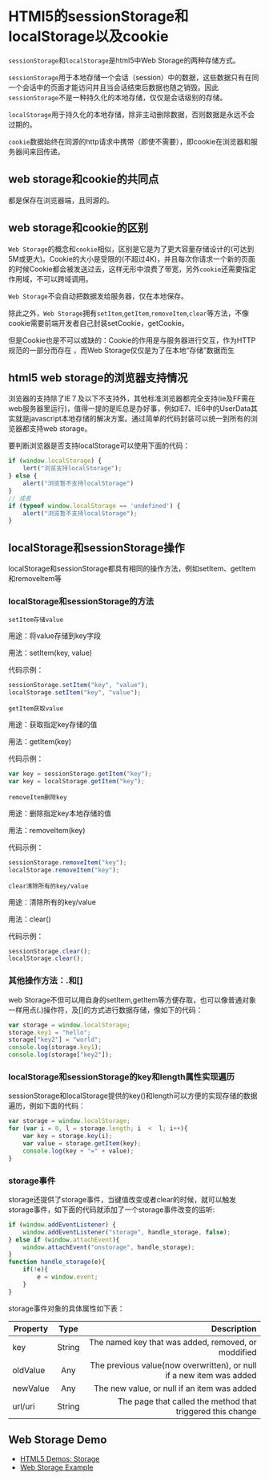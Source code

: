 # HTMl5的sessionStorage和localStorage以及cookie

`sessionStorage`和`localStorage`是html5中Web Storage的两种存储方式。

`sessionStorage`用于本地存储一个会话（session）中的数据，这些数据只有在同一个会话中的页面才能访问并且当会话结束后数据也随之销毁。因此`sessionStorage`不是一种持久化的本地存储，仅仅是会话级别的存储。

`localStorage`用于持久化的本地存储，除非主动删除数据，否则数据是永远不会过期的。

`cookie`数据始终在同源的http请求中携带（即使不需要），即cookie在浏览器和服务器间来回传递。

## web storage和cookie的共同点

都是保存在浏览器端，且同源的。

## web storage和cookie的区别

`Web Storage`的概念和`cookie`相似，区别是它是为了更大容量存储设计的(可达到5M或更大)。Cookie的大小是受限的(不超过4K)，并且每次你请求一个新的页面的时候Cookie都会被发送过去，这样无形中浪费了带宽，另外`cookie`还需要指定作用域，不可以跨域调用。

`Web Storage`不会自动把数据发给服务器，仅在本地保存。

除此之外，`Web Storage`拥有`setItem`,`getItem`,`removeItem`,`clear`等方法，不像cookie需要前端开发者自己封装setCookie，getCookie。

但是Cookie也是不可以或缺的：Cookie的作用是与服务器进行交互，作为HTTP规范的一部分而存在 ，而Web Storage仅仅是为了在本地“存储”数据而生

## html5 web storage的浏览器支持情况

浏览器的支持除了IE７及以下不支持外，其他标准浏览器都完全支持(ie及FF需在web服务器里运行)，值得一提的是IE总是办好事，例如IE7、IE6中的UserData其实就是javascript本地存储的解决方案。通过简单的代码封装可以统一到所有的浏览器都支持web storage。

要判断浏览器是否支持localStorage可以使用下面的代码：

```javascript
if (window.localStorage) {
	lert("浏览支持localStorage");
} else {
	alert("浏览暂不支持localStorage") 
} 
// 或者 
if (typeof window.localStorage == 'undefined') { 
	alert("浏览暂不支持localStorage");
}
```

## localStorage和sessionStorage操作

localStorage和sessionStorage都具有相同的操作方法，例如setItem、getItem和removeItem等

### localStorage和sessionStorage的方法

`setItem存储value`

用途：将value存储到key字段

用法：setItem(key, value)

代码示例：

```javascript
sessionStorage.setItem("key", "value");
localStorage.setItem("key", "value");
```

`getItem获取value`

用途：获取指定key存储的值

用法：getItem(key)

代码示例：

```javascript
var key = sessionStorage.getItem("key");
var key = localStorage.getItem("key");
```

`removeItem删除key`

用途：删除指定key本地存储的值

用法：removeItem(key)

代码示例：
```javascript
sessionStorage.removeItem("key");
localStorage.removeItem("key");
```

`clear清除所有的key/value`

用途：清除所有的key/value

用法：clear()

代码示例：
```javascript
sessionStorage.clear();
localStorage.clear();
```

### 其他操作方法：.和[]
web Storage不但可以用自身的setItem,getItem等方便存取，也可以像普通对象一样用点(.)操作符，及[]的方式进行数据存储，像如下的代码：

```javascript
var storage = window.localStorage;
storage.key1 = "hello";
storage["key2"] = "world";
console.log(storage.key1); 
console.log(storage["key2"]);
```

### localStorage和sessionStorage的key和length属性实现遍历

sessionStorage和localStorage提供的key()和length可以方便的实现存储的数据遍历，例如下面的代码：

```javascript
var storage = window.localStorage; 
for (var i = 0, l = storage.length; i  <  l; i++){
	var key = storage.key(i);
	var value = storage.getItem(key);
	console.log(key + "=" + value); 
}
```

### storage事件
storage还提供了storage事件，当键值改变或者clear的时候，就可以触发storage事件，如下面的代码就添加了一个storage事件改变的监听:

```javascript
if (window.addEventListener) {
	window.addEventListener("storage", handle_storage, false); 
} else if (window.attachEvent){ 	
	window.attachEvent("onstorage", handle_storage); 
} 
function handle_storage(e){
	if(!e){
		e = window.event;
	}
}
```

storage事件对象的具体属性如下表：

| Property | Type | Description |
| ------------- |:-------------:| -----:|
| key | String | The named key that was added, removed, or moddified |
| oldValue | Any | The previous value(now overwritten), or null if a new item was added |
| newValue | Any | The new value, or null if an item was added |
| url/uri | String | The page that called the method that triggered this change |

## Web Storage Demo
* [HTML5 Demos: Storage](http://html5demos.com/storage)
* [Web Storage Example](http://people.opera.com/shwetankd/external/demos/webstorage_demo.htm)